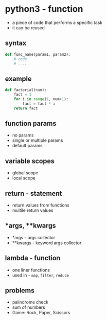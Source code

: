 # python3 - function

* a piece of code that performs a specific task
* it can be reused

## syntax

```python
def func_name(param1, param2):
    # code
    # ....
```

## example

```python
def factorial(num):
    fact = 1
    for i in range(1, num+1):
        fact = fact * i
    return fact
```

## function params

* no params
* single or multiple params
* default params

## variable scopes

* global scope
* local scope

## return - statement

* return values from functions
* multile return values

## *args, **kwargs

* *args - args collector
* **kwargs - keyword args collector

## lambda - function

* one liner functions
* used in - `map`, `filter`, `reduce` 

## problems

* palindrome check
* sum of numbers
* Game: Rock, Paper, Scissors
